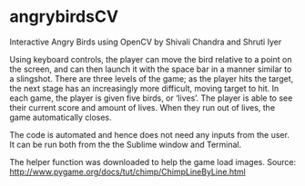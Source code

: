 # angrybirdsCV

Interactive Angry Birds using OpenCV by Shivali Chandra and Shruti Iyer

Using keyboard controls, the player can move the bird relative to a point on the screen, and can then launch it with the space bar in a manner similar to a slingshot. There are three levels of the game; as the player hits the target, the next stage has an increasingly more difficult, moving target to hit. In each game, the player is given five birds, or ‘lives’. The player is able to see their current score and amount of lives. When they run out of lives, the game automatically closes.

The code is automated and hence does not need any inputs from the user. It can be run both from the the Sublime window and Terminal.

The helper function was downloaded to help the game load images. Source: http://www.pygame.org/docs/tut/chimp/ChimpLineByLine.html
